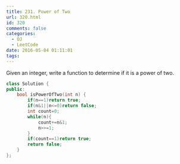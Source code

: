 ```yaml
---
title: 231. Power of Two
url: 320.html
id: 320
comments: false
categories:
  - OJ
  - LeetCode
date: 2016-05-04 01:11:01
tags:
---
```


Given an integer, write a function to determine if it is a power of two.
```c++
class Solution {
public:
    bool isPowerOfTwo(int n) {
        if(n==1)return true;
        if(n&1||n<=0)return false;
        int count=0;
        while(n){
            count+=n&1;
            n>>=1;
        }
        if(count==1)return true;
        return false;
    }
};
```